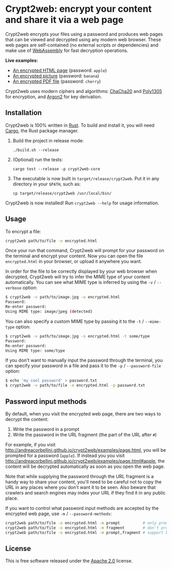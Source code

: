 # Crypt2web: encrypt your content and share it via a web page

Crypt2web encrypts your files using a password and produces web pages that can be viewed and decrypted using any modern web browser. These web pages are self-contained (no external scripts or dependencies) and make use of [WebAssembly] for fast decryption operations.

**Live examples:**
* [An encrypted HTML page](http://andreacorbellini.github.io/crypt2web/examples/page.html) (password: `apple`)
* [An encrypted picture](http://andreacorbellini.github.io/crypt2web/examples/picture.html) (password: `banana`)
* [An encrypted PDF file](http://andreacorbellini.github.io/crypt2web/examples/pdf.html) (password: `cherry`)

Crypt2web uses modern ciphers and algorithms: [ChaCha20] and [Poly1305] for encryption, and [Argon2] for key derivation.

[WebAssembly]: https://webassembly.org/
[ChaCha20]: https://en.wikipedia.org/wiki/ChaCha20
[Poly1305]: https://en.wikipedia.org/wiki/Poly1305
[Argon2]: https://en.wikipedia.org/wiki/Argon2

## Installation

Crypt2web is 100% written in [Rust]. To build and install it, you will need [Cargo], the Rust package manager.

[Rust]: https://www.rust-lang.org/
[Cargo]: https://doc.rust-lang.org/cargo/getting-started/installation.html

1. Build the project in release mode:
   ```
   ./build.sh --release
   ```

1. (Optional) run the tests:
   ```
   cargo test --release -p crypt2web-core
   ```

1. The executable is now built in `target/release/crypt2web`. Put it in any directory in your `$PATH`, such as:
   ```
   cp target/release/crypt2web /usr/local/bin/
   ```

Crypt2web is now installed! Run `crypt2web --help` for usage information.

## Usage

To encrypt a file:
```sh
crypt2web path/to/file -o encrypted.html
```
Once your run that command, Crypt2web will prompt for your password on the terminal and encrypt your content. Now you can open the file `encrypted.html` in your browser, or upload it anywhere you want.

In order for the file to be correctly displayed by your web browser when decrypted, Crypt2web will try to infer the MIME type of your content automatically. You can see what MIME type is inferred by using the `-v` / `--verbose` option:
```sh
$ crypt2web -v path/to/image.jpg -o encrypted.html
Password:
Re-enter password:
Using MIME type: image/jpeg (detected)
```

You can also specify a custom MIME type by passing it to the `-t` / `--mime-type` option:
```sh
$ crypt2web -v path/to/image.jpg -o encrypted.html -t some/type
Password:
Re-enter password:
Using MIME type: some/type
```

If you don't want to manually input the password through the terminal, you can specify your password in a file and pass it to the `-p` / `--password-file` option:
```sh
$ echo 'my cool password' > password.txt
$ crypt2web -v path/to/file -o encrypted.html -p password.txt
```

## Password input methods

By default, when you visit the encrypted web page, there are two ways to decrypt the content:

1. Write the password in a prompt
1. Write the password in the URL fragment (the part of the URL after `#`)

For example, if you visit http://andreacorbellini.github.io/crypt2web/examples/page.html, you will be prompted for a password (`apple`). If instead you you visit http://andreacorbellini.github.io/crypt2web/examples/page.html#apple, the content will be decrypted automatically as soon as you open the web page.

Note that while supplying the password through the URL fragment is a handy way to share your content, you'll need to be careful not to copy the URL in any places where you don't want it to be seen. Also beware that crawlers and search engines may index your URL if they find it in any public place.

If you want to control what password input methods are accepted by the encrypted web page, use `-m` / `--password-methods`:
```sh
crypt2web path/to/file -o encrypted.html -m prompt          # only prompt for a password; don't use the URL fragment
crypt2web path/to/file -o encrypted.html -m fragment        # don't prompt for a password; only use the URL fragment
crypt2web path/to/file -o encrypted.html -m prompt,fragment # support both prompt and URL fragment (this is the default)
```

## License

This is free software released under the [Apache 2.0] license.

[Apache 2.0]: https://www.apache.org/licenses/LICENSE-2.0
